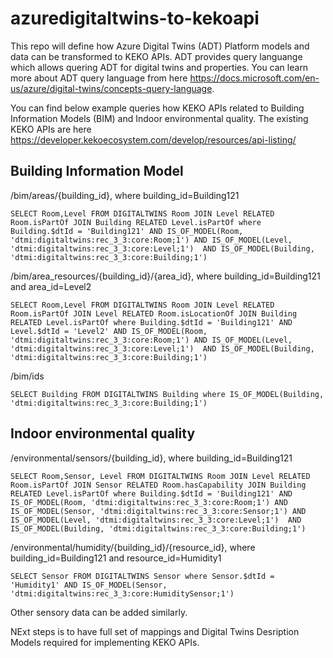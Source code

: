 # azuredigitaltwins-to-kekoapi

This repo will define how Azure Digital Twins (ADT) Platform models and data can be transformed to KEKO APIs. ADT provides query languange which allows quering ADT for digital twins and properties. You can learn more about ADT query language from here https://docs.microsoft.com/en-us/azure/digital-twins/concepts-query-language.

You can find below example queries how KEKO APIs related to Building Information Models (BIM) and Indoor environmental quality. The existing KEKO APIs are here  https://developer.kekoecosystem.com/develop/resources/api-listing/ 

## Building Information Model

/bim/areas/{building_id}, where building_id=Building121

`SELECT Room,Level FROM DIGITALTWINS Room JOIN Level RELATED Room.isPartOf JOIN Building RELATED Level.isPartOf where Building.$dtId = 'Building121' AND IS_OF_MODEL(Room, 'dtmi:digitaltwins:rec_3_3:core:Room;1') AND IS_OF_MODEL(Level, 'dtmi:digitaltwins:rec_3_3:core:Level;1')  AND IS_OF_MODEL(Building, 'dtmi:digitaltwins:rec_3_3:core:Building;1')`

/bim/area_resources/{building_id}/{area_id}, where building_id=Building121 and area_id=Level2

`SELECT Room,Level FROM DIGITALTWINS Room JOIN Level RELATED Room.isPartOf JOIN Level RELATED Room.isLocationOf JOIN Building RELATED Level.isPartOf where Building.$dtId = 'Building121' AND Level.$dtId = 'Level2' AND IS_OF_MODEL(Room, 'dtmi:digitaltwins:rec_3_3:core:Room;1') AND IS_OF_MODEL(Level, 'dtmi:digitaltwins:rec_3_3:core:Level;1')  AND IS_OF_MODEL(Building, 'dtmi:digitaltwins:rec_3_3:core:Building;1')`

/bim/ids

`SELECT Building FROM DIGITALTWINS Building where IS_OF_MODEL(Building, 'dtmi:digitaltwins:rec_3_3:core:Building;1')`

## Indoor environmental quality

/environmental/sensors/{building_id}, where building_id=Building121

`SELECT Room,Sensor, Level FROM DIGITALTWINS Room JOIN Level RELATED Room.isPartOf JOIN Sensor RELATED Room.hasCapability JOIN Building RELATED Level.isPartOf where Building.$dtId = 'Building121' AND IS_OF_MODEL(Room, 'dtmi:digitaltwins:rec_3_3:core:Room;1') AND IS_OF_MODEL(Sensor, 'dtmi:digitaltwins:rec_3_3:core:Sensor;1') AND IS_OF_MODEL(Level, 'dtmi:digitaltwins:rec_3_3:core:Level;1')  AND IS_OF_MODEL(Building, 'dtmi:digitaltwins:rec_3_3:core:Building;1')`

/environmental/humidity/{building_id}/{resource_id}, where building_id=Building121 and resource_id=Humidity1

`SELECT Sensor FROM DIGITALTWINS Sensor where Sensor.$dtId = 'Humidity1' AND IS_OF_MODEL(Sensor, 'dtmi:digitaltwins:rec_3_3:core:HumiditySensor;1')`

Other sensory data can be added similarly.

NExt steps is to have full set of mappings and Digital Twins Desription Models required for implementing KEKO APIs.